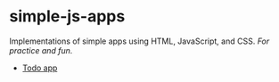 # simple-js-apps

Implementations of simple apps using HTML, JavaScript, and CSS. *For practice and fun.*

* [Todo app](https://aleksandermisztal.github.io/simple-js-apps/todo-app)
